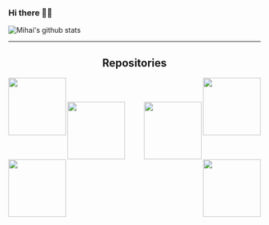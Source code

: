 ### Hi there 👋🐧

![Mihai's github stats](https://github-readme-stats.vercel.app/api?username=ubervelocity&count_private=true&theme=dark)

<hr>
<h2 align="center">Repositories</h2>
<p width="100%" align="center">
   <a align="left" href="https://github.com/uberVelocity/EEG-classification" title="EEG Classification"><img align="left" height="115" src="https://github-readme-stats.vercel.app/api/pin/?username=ubervelocity&repo=eeg-classification&theme=dark"></a>
   <a align="right" href="https://github.com/ubervelocity/Tasker" title="Tasker"><img align="right" height="115" src="https://github-readme-stats.vercel.app/api/pin/?username=ubervelocity&repo=Tasker&theme=dark"></a>
</p>
<br><br>
<p width="100%" align="center">
   <a align="left" href="https://github.com/ubervelocity/water-management-dashboard" title="Water Management Dashboard"><img align="left" height="115" src="https://github-readme-stats.vercel.app/api/pin/?username=ubervelocity&repo=water-management-dashboard&theme=dark"></a>
   <a align="right" href="https://github.com/ubervelocity/distributed-spark-for-scalable-smart-homes" title="Distributed Map Reduce"><img align="right" height="115" src="https://github-readme-stats.vercel.app/api/pin/?username=ubervelocity&repo=distributed-spark-for-scalable-smart-homes&theme=dark"></a>
</p>
<br><br>
<p width="100%" align="center">
   <a align="left" href="https://github.com/ubervelocity/water-management-dashboard" title="Water Management Dashboard"><img align="left" height="115" src="https://github-readme-stats.vercel.app/api/pin/?username=ubervelocity&repo=water-management-dashboard&theme=dark"></a>
   <a align="right" href="https://github.com/ubervelocity/distributed-spark-for-scalable-smart-homes" title="Distributed Map Reduce"><img align="right" height="115" src="https://github-readme-stats.vercel.app/api/pin/?username=ubervelocity&repo=distributed-spark-for-scalable-smart-homes&theme=dark"></a>
</p>
<!--
**uberVelocity/ubervelocity** is a ✨ _special_ ✨ repository because its `README.md` (this file) appears on your GitHub profile.

Here are some ideas to get you started:

- 🔭 I’m currently working on ...
- 🌱 I’m currently learning ...
- 👯 I’m looking to collaborate on ...
- 🤔 I’m looking for help with ...
- 💬 Ask me about ...
- 📫 How to reach me: ...
- 😄 Pronouns: ...
- ⚡ Fun fact: ...
-->
